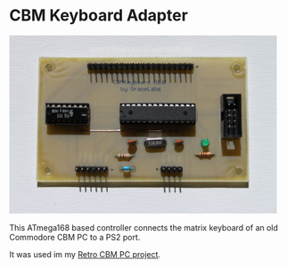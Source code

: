 CBM Keyboard Adapter
====================

![alt tag](https://github.com/grappendorf/cbmkeyboard/raw/master/cbmkeyboard-adapter.jpg)

This ATmega168 based controller connects the matrix keyboard of an old Commodore CBM
PC to a PS2 port.

It was used im my [Retro CBM PC project](http://www.grappendorf.net/projects/retro-cbm-pc.html).
